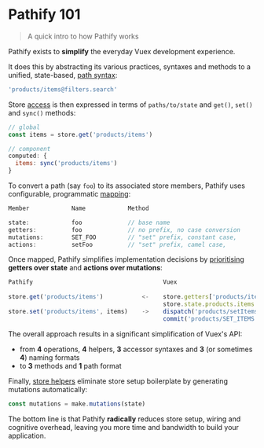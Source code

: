 
# Pathify 101

> A quick intro to how Pathify works

Pathify exists to **simplify** the everyday Vuex development experience.

It does this by abstracting its various practices, syntaxes and methods to a unified, state-based, [path syntax](/api/paths.md):

```js
'products/items@filters.search'
```

Store [access](/api/accessors.md) is then expressed in terms of `paths/to/state` and `get()`, `set()` and `sync()` methods:

```js
// global
const items = store.get('products/items')

// component
computed: {
  items: sync('products/items')
}
```

To convert a path (say `foo`) to its associated store members, Pathify uses configurable, programmatic [mapping](/guide/mapping.md): 

```js
Member            Name            Method

state:            foo             // base name
getters:          foo             // no prefix, no case conversion
mutations:        SET_FOO         // "set" prefix, constant case, 
actions:          setFoo          // "set" prefix, camel case, 
``` 


Once mapped, Pathify simplifies implementation decisions by [prioritising](/api/properties.md) **getters over state** and **actions over mutations**:

```js
Pathify                                     Vuex
      
store.get('products/items')           <-    store.getters['products/items']
                                            store.state.products.items
store.set('products/items', items)    ->    dispatch('products/setItems', items)
                                            commit('products/SET_ITEMS', items)
```


The overall approach results in a significant simplification of Vuex's API:
 
- from **4** operations, **4** helpers, **3** accessor syntaxes and **3** (or sometimes **4**) naming formats
- to **3** methods and **1** path format



Finally, [store helpers](/api/store.md) eliminate store setup boilerplate by generating mutations automatically:

```js
const mutations = make.mutations(state)
```


The bottom line is that Pathify **radically** reduces store setup, wiring and cognitive overhead, leaving you more time and bandwidth to build your application.

